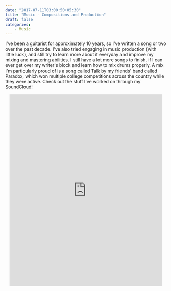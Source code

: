 ```yaml
---
date: "2017-07-11T03:00:50+05:30"
title: "Music - Compositions and Production"
draft: false
categories: 
    - Music
---
```


I've been a guitarist for approximately 10 years, so I've written a song or two over the past decade. I've also tried engaging in music production (with little luck), and still try to learn more about it everyday and improve my mixing and mastering abilities. I still have a lot more songs to finish, if I can ever get over my writer's block and learn how to mix drums properly.
A mix I'm particularly proud of is a song called Talk by my friends' band called Paradox, which won multiple college competitions across the country while they were active.
Check out the stuff I've worked on through my SoundCloud!

<div style="text-align:center">
    <iframe width="95%" height="600" style="border:none;overflow:hidden" scrolling="no" frameborder="yes" src="https://w.soundcloud.com/player/?url=https%3A//api.soundcloud.com/users/9405462&amp;auto_play=false&amp;hide_related=false&amp;show_comments=true&amp;show_user=true&amp;show_reposts=false&amp;visual=true"></iframe> 
</div>